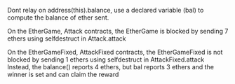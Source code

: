 Dont relay on address(this).balance, use a declared variable (bal) to compute the balance of ether sent.

On the EtherGame, Attack contracts, the EtherGame is blocked by sending 7 ethers using selfdestruct in Attack.attack

On the EtherGameFixed, AttackFixed contracts, the EtherGameFixed is not blocked by sending 1 ethers using selfdestruct in AttackFixed.attack
Instead, the balance() reports 4 ethers, but bal reports 3 ethers and the winner is set and can claim the reward
